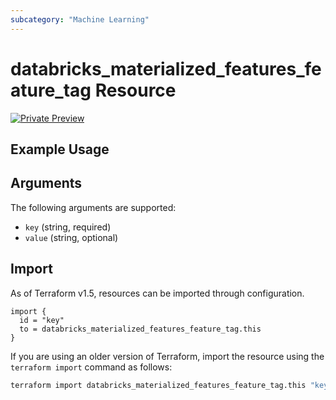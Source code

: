 ```yaml
---
subcategory: "Machine Learning"
---
```

# databricks_materialized_features_feature_tag Resource
[![Private Preview](https://img.shields.io/badge/Release_Stage-Private_Preview-blueviolet)](https://docs.databricks.com/aws/en/release-notes/release-types)



## Example Usage


## Arguments
The following arguments are supported:
* `key` (string, required)
* `value` (string, optional)



## Import
As of Terraform v1.5, resources can be imported through configuration.
```hcl
import {
  id = "key"
  to = databricks_materialized_features_feature_tag.this
}
```

If you are using an older version of Terraform, import the resource using the `terraform import` command as follows:
```sh
terraform import databricks_materialized_features_feature_tag.this "key"
```